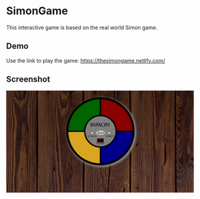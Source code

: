 # SimonGame
This interactive game is based on the real world Simon game. 

## Demo
Use the link to play the game: https://thesimongame.netlify.com/

## Screenshot
![Image of pong game](Assets/imgs/screenshot-SimonGame.PNG)
